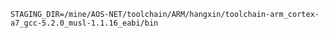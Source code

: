 <!--
 * @Author: work 18867103881@139.com
 * @Date: 2023-08-04 19:25:44
 * @LastEditors: work 18867103881@139.com
 * @LastEditTime: 2023-08-31 10:29:21
 * @FilePath: /obsidian/work/AOS-NET/编译问题/arm32位系统  openwrt  无法正常编译.md
 * @Description: 
 * 
 * Copyright (c) 2023 by NevinXu, All Rights Reserved. 
-->
```
STAGING_DIR=/mine/AOS-NET/toolchain/ARM/hangxin/toolchain-arm_cortex-a7_gcc-5.2.0_musl-1.1.16_eabi/bin
```
